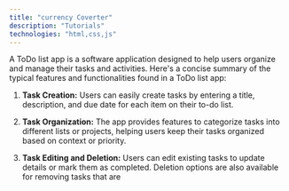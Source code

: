 ```yaml
---
title: "currency Coverter"
description: "Tutorials"
technologies: "html,css,js"
---
```


A ToDo list app is a software application designed to help users organize and manage their tasks and activities. Here's a concise summary of the typical features and functionalities found in a ToDo list app:

1. **Task Creation:** Users can easily create tasks by entering a title, description, and due date for each item on their to-do list.

2. **Task Organization:** The app provides features to categorize tasks into different lists or projects, helping users keep their tasks organized based on context or priority.

3. **Task Editing and Deletion:** Users can edit existing tasks to update details or mark them as completed. Deletion options are also available for removing tasks that are